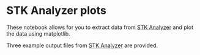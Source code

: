 # STK Analyzer plots

These notebook allows for you to extract data from [STK Analyzer](https://help.agi.com/stk/index.htm#analyzer/analyzer.htm) and plot the data using matplotlib.

Three example output files from [STK Analyzer](https://help.agi.com/stk/index.htm#analyzer/analyzer.htm) are provided.
